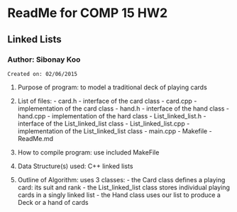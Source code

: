 # ReadMe for COMP 15 HW2
## Linked Lists
### Author: Sibonay Koo
    Created on: 02/06/2015

1.	Purpose of program: to model a traditional deck of playing cards 

2.	List of files:
		- card.h - interface of the card class
		- card.cpp - implementation of the card class
		- hand.h - interface of the hand class
		- hand.cpp - implementation of the hard class
		- List_linked_list.h - interface of the List_linked_list class
		- List_linked_list.cpp - implementation of the 
					 List_linked_list class
		- main.cpp 
		- Makefile
		- ReadMe.md
		
3.	How to compile program: use included MakeFile

4.	Data Structure(s) used: C++ linked lists

5.	Outline of Algorithm: uses 3 classes:
		- the Card class defines a playing card: its suit and rank
		- the List_linked_list class stores individual playing cards in
	   	  a singly linked list
		- the Hand class uses our list to produce a Deck or a hand 
		  of cards
